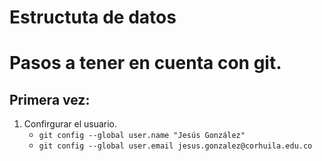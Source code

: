 # Estructuta de datos

# Pasos a tener en cuenta con git. 

## Primera vez:
1. Confirgurar el usuario. 
    - `git config --global user.name "Jesús González"`
    - `git config --global user.email jesus.gonzalez@corhuila.edu.co`